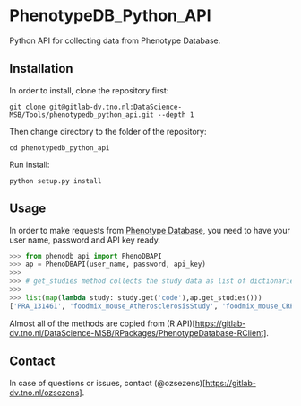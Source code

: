 # PhenotypeDB_Python_API

Python API for collecting data from Phenotype Database.

## Installation 

In order to install, clone the repository first: 
```
git clone git@gitlab-dv.tno.nl:DataScience-MSB/Tools/phenotypedb_python_api.git --depth 1 
```
Then change directory to the folder of the repository:
```
cd phenotypedb_python_api
```
Run install:
```
python setup.py install
```

## Usage 

In order to make requests from [Phenotype Database](https://dashin.eu/interventionstudies/), you need to have your user name, password and API key ready. 

```python
>>> from phenodb_api import PhenoDBAPI
>>> ap = PhenoDBAPI(user_name, password, api_key)
>>>
>>> # get_studies method collects the study data as list of dictionaries (JSON)
>>>
>>> list(map(lambda study: study.get('code'),ap.get_studies()))
['PRA_131461', 'foodmix_mouse_AtherosclerosisStudy', 'foodmix_mouse_CRPstudy', 'NASH', 'AGER-MELO', 'ADMIT_01', 'Human_IPF_data', 'VP9-fibrosis', 'VP-9_fibrosis_part2', 'UUO-study', 'IFC-CNR-DEI', 'Diclofenac', 'DIMISA-HA', 'AVAG', 'ETHERPATHS', 'HealthGrain', 'ELI-Co_Fibrosis', 'VitC-LPS-PBMC', 'Foodmix', 'NuGO_PPSH', '10_OAD_', 'LIPGENE', 'SU.VI.MAX', '13-0245', 'nash_public_002', 'PhenFlex1_1_CHDR1211', 'PhenFlex1_2_CHDR1230', 'NuGO_PPS1', 'NuGO_PPS2', 'NuGO_PPS3', 'AIRC-ISS', 'mouse_combi_study', 'HuMet_mrt_2012', 'VP9-LPS_TNO-P8600', 'FLAVURS', 'NCT02710513', 'TUTORIAL', 'UCD_TWIN', '9218_Fat_challenge_tests']
```

Almost all of the methods are copied from (R API)[https://gitlab-dv.tno.nl/DataScience-MSB/RPackages/PhenotypeDatabase-RClient].

## Contact 

In case of questions or issues, contact (@ozsezens)[https://gitlab-dv.tno.nl/ozsezens]. 